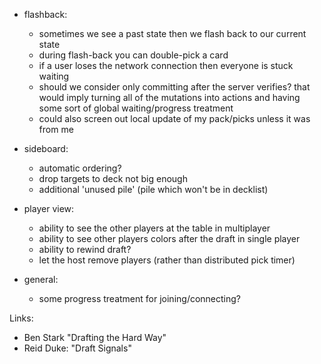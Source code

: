 
  
- flashback: 

    - sometimes we see a past state then we flash back to our current state
    - during flash-back you can double-pick a card
    - if a user loses the network connection then everyone is stuck waiting
    - should we consider only committing after the server verifies? that would
      imply turning all of the mutations into actions and having some sort
      of global waiting/progress treatment
    - could also screen out local update of my pack/picks unless it was from me


- sideboard:

    - automatic ordering?
    - drop targets to deck not big enough
    - additional 'unused pile' (pile which won't be in decklist) 


- player view:

    - ability to see the other players at the table in multiplayer
    - ability to see other players colors after the draft in single player
    - ability to rewind draft?
    - let the host remove players (rather than distributed pick timer)

- general:

    - some progress treatment for joining/connecting?

Links:

- Ben Stark "Drafting the Hard Way"
- Reid Duke: "Draft Signals"

